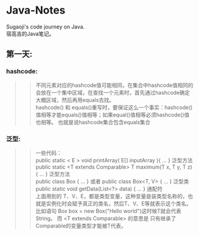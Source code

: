 # Java-Notes
Sugaoji's code journey on Java.  
宿高吉的Java笔记。  

## 第一天:  
### hashcode:  
   >>不同元素对应的hashcode值可能相同，在集合中hashcode值相同的会放在一个集中区域，在查找一个元素时，首先通过hashcode确定大概区域，然后再用equals去找。  
   >>hashcode() 和 equals()重写时，要保证这么一个事实：hashcode()值相等才能equals()值相等；如果equal()值相等必须hashcode()值也相等。 也就是说hashcode集合包含equals集合
   
### 泛型:  
   >>一些代码：  
   >>public static < E > void printArray( E[] inputArray ){ ... } 泛型方法  
   >>public static <T extends Comparable<T>> T maximum(T x, T y, T z){ ... } 泛型方法  
   >>public class Box<T> { ... } 或者 public class Box<T, V> { ... } 泛型类  
   >>public static void getData(List<?> data) { ... } 通配符  
      上面用到的 T、V、E，都是类型变量，这种变量是装类型名称的，也就是实例化时会赋予真正的类名，然后T、V、E等就表示这个类名。比如语句 Box <String> box = new Box("Hello world")这时候T就会代表String。 而 <T extends Comparable<T>> 的意思是 只有继承了 Comparable的变量类型才能被T代表。  
   
   
   
